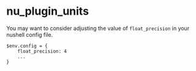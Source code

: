 # nu_plugin_units

You may want to consider adjusting the value of `float_precision` in your nushell config file.

```nu
$env.config = {
    float_precision: 4
    ...
}
```
